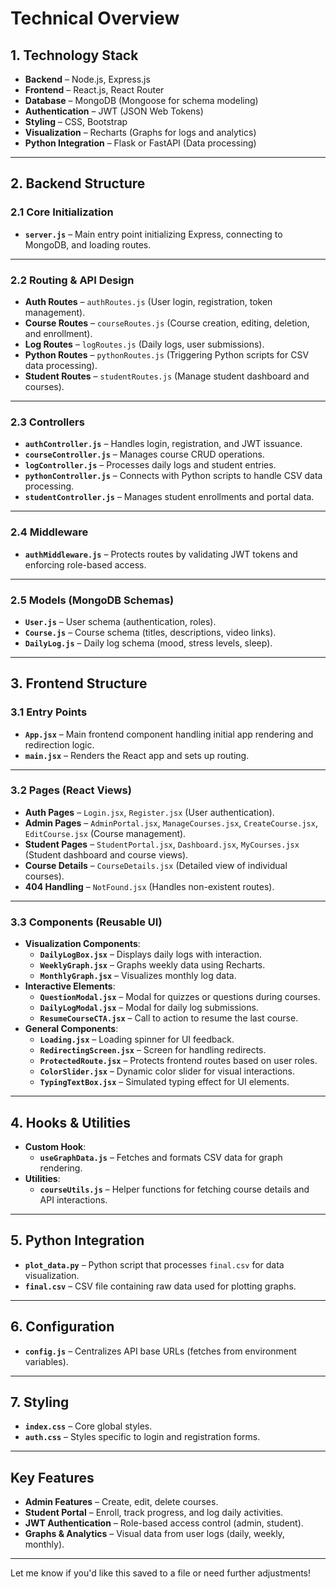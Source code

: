# **Technical Overview**  

## 1. **Technology Stack**  
- **Backend** – Node.js, Express.js  
- **Frontend** – React.js, React Router  
- **Database** – MongoDB (Mongoose for schema modeling)  
- **Authentication** – JWT (JSON Web Tokens)  
- **Styling** – CSS, Bootstrap  
- **Visualization** – Recharts (Graphs for logs and analytics)  
- **Python Integration** – Flask or FastAPI (Data processing)  

---

## 2. **Backend Structure**  

### 2.1 **Core Initialization**  
- **`server.js`** – Main entry point initializing Express, connecting to MongoDB, and loading routes.  

---

### 2.2 **Routing & API Design**  
- **Auth Routes** – `authRoutes.js` (User login, registration, token management).  
- **Course Routes** – `courseRoutes.js` (Course creation, editing, deletion, and enrollment).  
- **Log Routes** – `logRoutes.js` (Daily logs, user submissions).  
- **Python Routes** – `pythonRoutes.js` (Triggering Python scripts for CSV data processing).  
- **Student Routes** – `studentRoutes.js` (Manage student dashboard and courses).  

---

### 2.3 **Controllers**  
- **`authController.js`** – Handles login, registration, and JWT issuance.  
- **`courseController.js`** – Manages course CRUD operations.  
- **`logController.js`** – Processes daily logs and student entries.  
- **`pythonController.js`** – Connects with Python scripts to handle CSV data processing.  
- **`studentController.js`** – Manages student enrollments and portal data.  

---

### 2.4 **Middleware**  
- **`authMiddleware.js`** – Protects routes by validating JWT tokens and enforcing role-based access.  

---

### 2.5 **Models (MongoDB Schemas)**  
- **`User.js`** – User schema (authentication, roles).  
- **`Course.js`** – Course schema (titles, descriptions, video links).  
- **`DailyLog.js`** – Daily log schema (mood, stress levels, sleep).  

---

## 3. **Frontend Structure**  

### 3.1 **Entry Points**  
- **`App.jsx`** – Main frontend component handling initial app rendering and redirection logic.  
- **`main.jsx`** – Renders the React app and sets up routing.  

---

### 3.2 **Pages (React Views)**  
- **Auth Pages** – `Login.jsx`, `Register.jsx` (User authentication).  
- **Admin Pages** – `AdminPortal.jsx`, `ManageCourses.jsx`, `CreateCourse.jsx`, `EditCourse.jsx` (Course management).  
- **Student Pages** – `StudentPortal.jsx`, `Dashboard.jsx`, `MyCourses.jsx` (Student dashboard and course views).  
- **Course Details** – `CourseDetails.jsx` (Detailed view of individual courses).  
- **404 Handling** – `NotFound.jsx` (Handles non-existent routes).  

---

### 3.3 **Components (Reusable UI)**  
- **Visualization Components**:  
  - **`DailyLogBox.jsx`** – Displays daily logs with interaction.  
  - **`WeeklyGraph.jsx`** – Graphs weekly data using Recharts.  
  - **`MonthlyGraph.jsx`** – Visualizes monthly log data.  
- **Interactive Elements**:  
  - **`QuestionModal.jsx`** – Modal for quizzes or questions during courses.  
  - **`DailyLogModal.jsx`** – Modal for daily log submissions.  
  - **`ResumeCourseCTA.jsx`** – Call to action to resume the last course.  
- **General Components**:  
  - **`Loading.jsx`** – Loading spinner for UI feedback.  
  - **`RedirectingScreen.jsx`** – Screen for handling redirects.  
  - **`ProtectedRoute.jsx`** – Protects frontend routes based on user roles.  
  - **`ColorSlider.jsx`** – Dynamic color slider for visual interactions.  
  - **`TypingTextBox.jsx`** – Simulated typing effect for UI elements.  

---

## 4. **Hooks & Utilities**  
- **Custom Hook**:  
  - **`useGraphData.js`** – Fetches and formats CSV data for graph rendering.  
- **Utilities**:  
  - **`courseUtils.js`** – Helper functions for fetching course details and API interactions.  

---

## 5. **Python Integration**  
- **`plot_data.py`** – Python script that processes `final.csv` for data visualization.  
- **`final.csv`** – CSV file containing raw data used for plotting graphs.  

---

## 6. **Configuration**  
- **`config.js`** – Centralizes API base URLs (fetches from environment variables).  

---

## 7. **Styling**  
- **`index.css`** – Core global styles.  
- **`auth.css`** – Styles specific to login and registration forms.  

---

## **Key Features**  
- **Admin Features** – Create, edit, delete courses.  
- **Student Portal** – Enroll, track progress, and log daily activities.  
- **JWT Authentication** – Role-based access control (admin, student).  
- **Graphs & Analytics** – Visual data from user logs (daily, weekly, monthly).  

---

Let me know if you'd like this saved to a file or need further adjustments!
